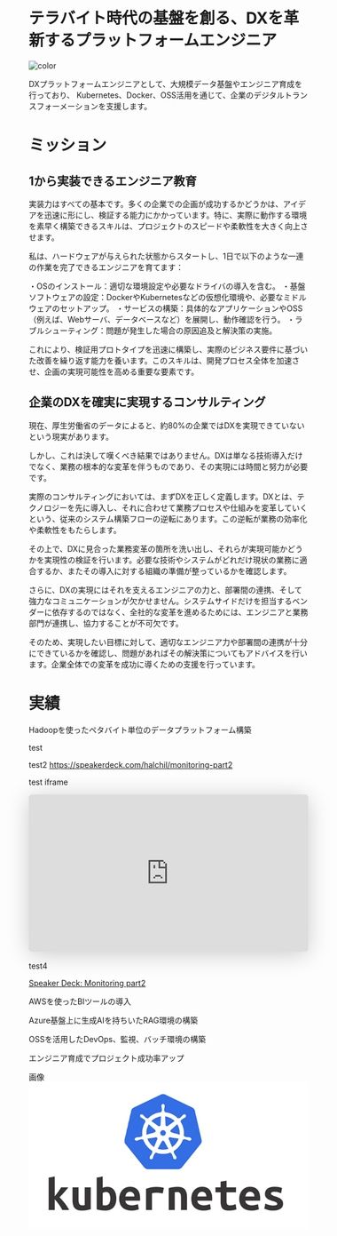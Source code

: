 

# テラバイト時代の基盤を創る、DXを革新するプラットフォームエンジニア
<!-- background image 
![](_media/bg.png)
-->
<!-- background color -->
![color](#f0f0f0)

DXプラットフォームエンジニアとして、大規模データ基盤やエンジニア育成を行っており、
Kubernetes、Docker、OSS活用を通じて、企業のデジタルトランスフォーメーションを支援します。

# ミッション
## 1から実装できるエンジニア教育

実装力はすべての基本です。多くの企業での企画が成功するかどうかは、アイデアを迅速に形にし、検証する能力にかかっています。特に、実際に動作する環境を素早く構築できるスキルは、プロジェクトのスピードや柔軟性を大きく向上させます。

私は、ハードウェアが与えられた状態からスタートし、1日で以下のような一連の作業を完了できるエンジニアを育てます：

・OSのインストール：適切な環境設定や必要なドライバの導入を含む。
・基盤ソフトウェアの設定：DockerやKubernetesなどの仮想化環境や、必要なミドルウェアのセットアップ。
・サービスの構築：具体的なアプリケーションやOSS（例えば、Webサーバ、データベースなど）を展開し、動作確認を行う。
・ラブルシューティング：問題が発生した場合の原因追及と解決策の実施。

これにより、検証用プロトタイプを迅速に構築し、実際のビジネス要件に基づいた改善を繰り返す能力を養います。このスキルは、開発プロセス全体を加速させ、企画の実現可能性を高める重要な要素です。


## 企業のDXを確実に実現するコンサルティング

現在、厚生労働省のデータによると、約80%の企業ではDXを実現できていないという現実があります。

しかし、これは決して嘆くべき結果ではありません。DXは単なる技術導入だけでなく、業務の根本的な変革を伴うものであり、その実現には時間と努力が必要です。

実際のコンサルティングにおいては、まずDXを正しく定義します。DXとは、テクノロジーを先に導入し、それに合わせて業務プロセスや仕組みを変革していくという、従来のシステム構築フローの逆転にあります。この逆転が業務の効率化や柔軟性をもたらします。

その上で、DXに見合った業務変革の箇所を洗い出し、それらが実現可能かどうかを実現性の検証を行います。必要な技術やシステムがどれだけ現状の業務に適合するか、またその導入に対する組織の準備が整っているかを確認します。

さらに、DXの実現にはそれを支えるエンジニアの力と、部署間の連携、そして強力なコミュニケーションが欠かせません。システムサイドだけを担当するベンダーに依存するのではなく、全社的な変革を進めるためには、エンジニアと業務部門が連携し、協力することが不可欠です。

そのため、実現したい目標に対して、適切なエンジニア力や部署間の連携が十分にできているかを確認し、問題があればその解決策についてもアドバイスを行います。企業全体での変革を成功に導くための支援を行っています。


# 実績

Hadoopを使ったペタバイト単位のデータプラットフォーム構築

test
<script defer class="speakerdeck-embed" data-id="645a33c608164c64bdd3590e0b56274c" data-ratio="1.7777777777777777" src="//speakerdeck.com/assets/embed.js"></script>

test2
https://speakerdeck.com/halchil/monitoring-part2

test iframe
<iframe class="speakerdeck-iframe" style="border: 0px; background: rgba(0, 0, 0, 0.1) padding-box; margin: 0px; padding: 0px; border-radius: 6px; box-shadow: rgba(0, 0, 0, 0.2) 0px 5px 40px; width: 100%; height: auto; aspect-ratio: 560 / 315;" frameborder="0" src="https://speakerdeck.com/player/645a33c608164c64bdd3590e0b56274c" title="Monitoring part2" allowfullscreen="true" data-ratio="1.7777777777777777"></iframe>

test4 

[Speaker Deck: Monitoring part2](https://speakerdeck.com/halchil/monitoring-part2)




AWSを使ったBIツールの導入

Azure基盤上に生成AIを持ちいたRAG環境の構築

OSSを活用したDevOps、監視、バッチ環境の構築

エンジニア育成でプロジェクト成功率アップ



画像
![Kubernetes logo](img/img1.png)

<!-- 幅と高さを指定
# <img src="画像のURL" width="500" height="300" alt="画像の説明">


次
<img src="img/img1.png" width="500" height="300" alt="Kubernetesの説明">

私は春山です。

エンジニアです。

# SNSリンクと連絡先

- <a href="https://twitter.com/your_username"><img src="https://upload.wikimedia.org/wikipedia/commons/6/60/Twitter_Logo_as_of_2021.svg" alt="Twitter" width="50" height="50"></a>
- <a href="https://facebook.com/your_username"><img src="https://upload.wikimedia.org/wikipedia/commons/5/51/Facebook_f_logo_%282019%29.svg" alt="Facebook" width="50" height="50"></a>



# 経歴

2020年 株式会社インテック入社
-->